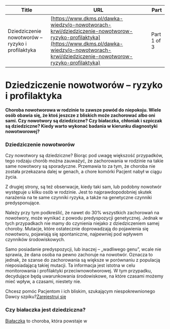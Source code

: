 | **Title**       | **URL**           | **Part**              |
|-----------------|-------------------|-----------------------|
| Dziedziczenie nowotworów – ryzyko i profilaktyka         | [https://www.dkms.pl/dawka-wiedzy/o-nowotworach-krwi/dziedziczenie-nowotworow-ryzyko-profilaktyka](https://www.dkms.pl/dawka-wiedzy/o-nowotworach-krwi/dziedziczenie-nowotworow-ryzyko-profilaktyka)    | Part 1 of 3          |

# Dziedziczenie nowotworów – ryzyko i profilaktyka

**Choroba nowotworowa w rodzinie to zawsze powód do niepokoju. Wiele osób obawia się, że ktoś jeszcze z bliskich może zachorować albo oni sami. Czy nowotwory są dziedziczne? Czy białaczka, chłoniak i szpiczak są dziedziczne? Kiedy warto wykonać badania w kierunku diagnostyki nowotworowej?**


### Dziedziczenie nowotworów


Czy nowotwory są dziedziczne? Biorąc pod uwagę większość przypadków, tego rodzaju chorób można zauważyć, że zachorowania w rodzinie na takie same nowotwory są sporadyczne. Przemawia to za tym, że choroba nie została przekazana dalej w genach, a chore komórki Pacjent nabył w ciągu życia. 


Z drugiej strony, są też obserwacje, kiedy taki sam, lub podobny nowotwór występuje u kilku osób w rodzinie. Jest to najprawdopodobniej skutek narażenia na te same czynniki ryzyka, a także na genetyczne czynniki predysponujące.


Należy przy tym podkreślić, że nawet do 30% wszystkich zachorowań na nowotwory, może wynikać z powodu predyspozycji genetycznej. Jednak w tych przypadkach nie mamy do czynienia niejako z dziedziczeniem samej choroby. Mutacje, które ostatecznie doprowadzają do pojawienia się nowotworu, pojawiają się spontaniczne, najpewniej pod wpływem czynników środowiskowych. 


Samo posiadanie predyspozycji, lub inaczej – „wadliwego genu”, wcale nie sprawia, że dana osoba na pewno zachoruje na nowotwór. Oznacza to jednak, że szanse do zachorowania są większe w porównaniu z populacją nieposiadającą takiej mutacji. Ta informacja jest istotna w celu monitorowania i profilaktyki przeciwnowotworowej. W tym przypadku, decydujące będą uwarunkowania środowiskowe, na które czasami możemy mieć wpływ, a czasami, niestety nie.


Chcesz pomóc Pacjentom i ich bliskim, szukającym niespokrewnionego Dawcy szpiku?[Zarejestruj się](/zarejestruj-sie-teraz "Zarejestruj sie teraz")
### Czy białaczka jest dziedziczna?


[Białaczka](https://www.dkms.pl/dawka-wiedzy/o-nowotworach-krwi/bialaczka) to choroba, która powstaje w 